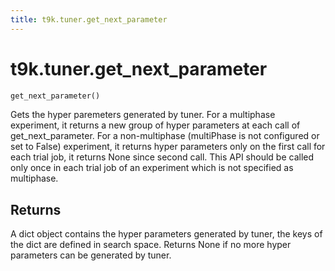 ```yaml
---
title: t9k.tuner.get_next_parameter
---
```


# t9k.tuner.get_next_parameter

```python
get_next_parameter()
```

Gets the hyper paremeters generated by tuner. For a multiphase experiment, it returns a new group of hyper parameters at each call of get_next_parameter. For a non-multiphase (multiPhase is not configured or set to False) experiment, it returns hyper parameters only on the first call for each trial job, it returns None since second call. This API should be called only once in each trial job of an experiment which is not specified as multiphase.

## Returns

A dict object contains the hyper parameters generated by tuner, the keys of the dict are defined in
search space. Returns None if no more hyper parameters can be generated by tuner.
